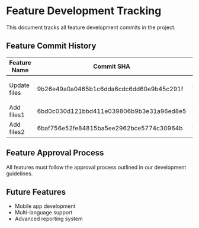 # Feature Development Tracking

This document tracks all feature development commits in the project.

## Feature Commit History

| Feature Name | Commit SHA | Author | Branch | Date | Files Changed | Message |
|--------------|------------|--------|--------|------|---------------|---------|
| Update files | 9b26e49a0a0465b1c6dda6cdc6dd60e9b45c291f | zhanghuan-1106 | main | 2025-09-16 | 1 | 修改readme文档 |
| Add files1 | 6bd0c030d121bbd411e039806b9b3e31a96ed8e5 | zhanghuan-1106 | main | 2025-09-16 | 1 |  |
| Add files2 | 6baf756e52fe84815ba5ee2962bce5774c30964b | zhanghuan-1106 | main | 2025-09-16 | 1 |  |

## Feature Approval Process

All features must follow the approval process outlined in our development guidelines.

## Future Features

- Mobile app development
- Multi-language support
- Advanced reporting system

